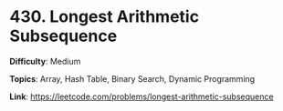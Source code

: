 # 430. Longest Arithmetic Subsequence

**Difficulty**: Medium

**Topics**: Array, Hash Table, Binary Search, Dynamic Programming

**Link**: https://leetcode.com/problems/longest-arithmetic-subsequence
